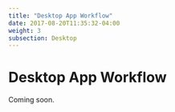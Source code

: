 ```yaml
---
title: "Desktop App Workflow"
date: 2017-08-20T11:35:32-04:00
weight: 3
subsection: Desktop
---
```


# Desktop App Workflow

Coming soon.
